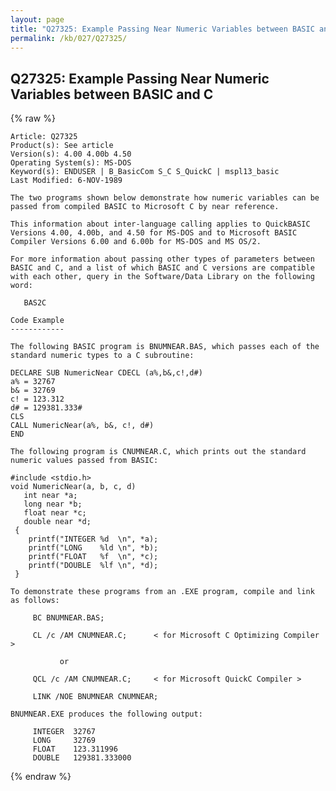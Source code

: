 ```yaml
---
layout: page
title: "Q27325: Example Passing Near Numeric Variables between BASIC and C"
permalink: /kb/027/Q27325/
---
```


## Q27325: Example Passing Near Numeric Variables between BASIC and C

{% raw %}

	Article: Q27325
	Product(s): See article
	Version(s): 4.00 4.00b 4.50
	Operating System(s): MS-DOS
	Keyword(s): ENDUSER | B_BasicCom S_C S_QuickC | mspl13_basic
	Last Modified: 6-NOV-1989
	
	The two programs shown below demonstrate how numeric variables can be
	passed from compiled BASIC to Microsoft C by near reference.
	
	This information about inter-language calling applies to QuickBASIC
	Versions 4.00, 4.00b, and 4.50 for MS-DOS and to Microsoft BASIC
	Compiler Versions 6.00 and 6.00b for MS-DOS and MS OS/2.
	
	For more information about passing other types of parameters between
	BASIC and C, and a list of which BASIC and C versions are compatible
	with each other, query in the Software/Data Library on the following
	word:
	
	   BAS2C
	
	Code Example
	------------
	
	The following BASIC program is BNUMNEAR.BAS, which passes each of the
	standard numeric types to a C subroutine:
	
	DECLARE SUB NumericNear CDECL (a%,b&,c!,d#)
	a% = 32767
	b& = 32769
	c! = 123.312
	d# = 129381.333#
	CLS
	CALL NumericNear(a%, b&, c!, d#)
	END
	
	The following program is CNUMNEAR.C, which prints out the standard
	numeric values passed from BASIC:
	
	#include <stdio.h>
	void NumericNear(a, b, c, d)
	   int near *a;
	   long near *b;
	   float near *c;
	   double near *d;
	 {
	    printf("INTEGER %d  \n", *a);
	    printf("LONG    %ld \n", *b);
	    printf("FLOAT   %f  \n", *c);
	    printf("DOUBLE  %lf \n", *d);
	 }
	
	To demonstrate these programs from an .EXE program, compile and link
	as follows:
	
	     BC BNUMNEAR.BAS;
	
	     CL /c /AM CNUMNEAR.C;      < for Microsoft C Optimizing Compiler >
	
	           or
	
	     QCL /c /AM CNUMNEAR.C;     < for Microsoft QuickC Compiler >
	
	     LINK /NOE BNUMNEAR CNUMNEAR;
	
	BNUMNEAR.EXE produces the following output:
	
	     INTEGER  32767
	     LONG     32769
	     FLOAT    123.311996
	     DOUBLE   129381.333000

{% endraw %}
